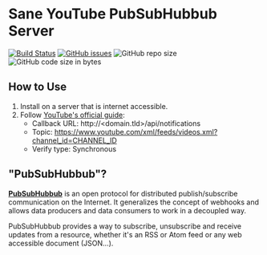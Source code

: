 # Sane YouTube PubSubHubbub Server

[![Build Status](https://api.travis-ci.org/BluABK/sane-psh.svg?branch=master)](https://travis-ci.org/BluABK/sane-psh)
[![GitHub issues](https://img.shields.io/github/issues/bluabk/sanepp.svg)](https://github.com/BluABK/sanepp/issues)
![GitHub repo size](https://img.shields.io/github/repo-size/bluabk/sanepp.svg?style=popout)
![GitHub code size in bytes](https://img.shields.io/github/languages/code-size/bluabk/sanepp.svg)


## How to Use
1. Install on a server that is internet accessible.
2. Follow [YouTube's official guide](https://developers.google.com/youtube/v3/guides/push_notifications):
    * Callback URL:  http://<domain.tld>/api/notifications
    * Topic: https://www.youtube.com/xml/feeds/videos.xml?channel_id=CHANNEL_ID
    * Verify type: Synchronous

## "PubSubHubbub"?
**[PubSubHubbub](https://github.com/pubsubhubbub/PubSubHubbub)** is an open protocol for distributed publish/subscribe communication on the Internet. It generalizes the concept of webhooks and allows data producers and data consumers to work in a decoupled way.

PubSubHubbub provides a way to subscribe, unsubscribe and receive updates from a resource, whether it's an RSS or Atom feed or any web accessible document (JSON...).